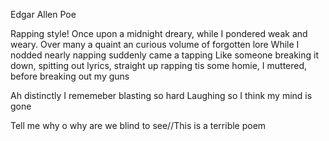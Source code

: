 Edgar Allen Poe


Rapping style!
Once upon a midnight dreary, while I pondered weak and weary.
Over many a quaint an curious volume of forgotten lore
While I nodded nearly napping suddenly came a tapping
Like someone breaking it down, spitting out lyrics, straight up rapping
tis some homie, I muttered, before breaking out my guns

Ah distinctly I rememeber blasting so hard
Laughing so I think my mind is gone


Tell me why o why are we blind to see//This is a terrible poem

